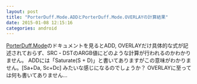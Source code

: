 ```yaml
---
layout: post
title: "PorterDuff.Mode.ADDとPorterDuff.Mode.OVERLAYの計算結果"
date: 2015-01-08 12:15:16
categories: android
---
```

<p><a href="http://developer.android.com/reference/android/graphics/PorterDuff.Mode.html" rel="nofollow">PorterDuff.Mode</a>のドキュメントを見るとADD, OVERLAYだけ具体的な式が記述されておらず、SRC・DSTのARGB値にどのような計算が行われるのかわかりません。
ADDには「Saturate(S + D)」と書いてありますがこの意味がわかりません。[Sa+Da, Sc+Dc] みたいな感じになるのでしょうか？
OVERLAYに至っては何も書いてありません…</p>
